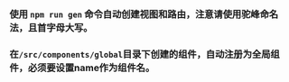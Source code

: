 ### 使用 `npm run gen` 命令自动创建视图和路由，注意请使用驼峰命名法，且首字母大写。

### 在`/src/components/global`目录下创建的组件，自动注册为全局组件，必须要设置name作为组件名。
